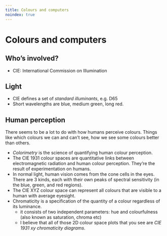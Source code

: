 ```yaml
---
title: Colours and computers
noindex: true
---
```


# Colours and computers

## Who’s involved?

- CIE: International Commission on Illumination

## Light

- CIE defines a set of _standard illuminants_, e.g. D65
- Short wavelengths are blue, medium green, long red.

## Human perception

There seems to be a lot to do with how humans perceive colours. Things like which colours we can and can’t see, how we see some colours better than others.

- _Colorimetry_ is the science of quantifying human colour perception.
- The CIE 1931 colour spaces are quantitative links between electromagnetic radiation and human colour perception. They’re the result of experimentation on humans.
- In normal light, human vision comes from the cone cells in the eyes. There are 3 kinds, each with their own peaks of spectral sensitivity (in the blue, green, and red regions).
- The CIE XYZ colour space can represent all colours that are visible to a human with average eyesight.
- Chromaticity is a specification of the quantity of a colour regardless of its luminance.
  - it consists of two independent parameters: hue and colourfulness (also known as saturation, chroma etc)
  - I believe that all of those 2D colour space plots that you see are _CIE 1931 xy chromaticity diagrams_.
